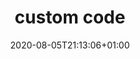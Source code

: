 ---
title: custom code
description: pypyr is super easy to customize with very non-demanding function signatures for your own steps, context parsers & pipeline loaders. Call pipelines from your own code via the API.
date: 2020-08-05T21:13:06+01:00
lastmod: 2020-08-05T21:13:06+01:00
draft: false
seo_article_headline: Create custom tasks for a task-runner automation pipeline.
seo_description: Easily code your own custom steps, input argument parsers & load pipelines from custom locations.  
seo_is_carousel: true
---